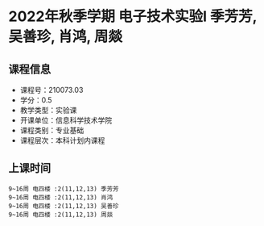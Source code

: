 # 2022年秋季学期 电子技术实验I 季芳芳, 吴善珍, 肖鸿, 周燚






## 课程信息

- 课程号：210073.03
- 学分：0.5
- 教学类型：实验课
- 开课单位：信息科学技术学院
- 课程类别：专业基础
- 课程层次：本科计划内课程

## 上课时间

```
9~16周 电四楼 :2(11,12,13) 季芳芳
9~16周 电四楼 :2(11,12,13) 肖鸿
9~16周 电四楼 :2(11,12,13) 吴善珍
9~16周 电四楼 :2(11,12,13) 周燚
```

